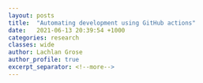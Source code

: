```yaml
---
layout: posts
title:  "Automating development using GitHub actions"
date:   2021-06-13 20:39:54 +1000
categories: research
classes: wide
author: Lachlan Grose
author_profile: true
excerpt_separator: <!--more--> 
---
```

